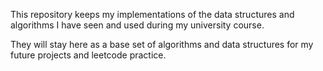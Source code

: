 This repository keeps my implementations of the data structures and algorithms I have seen and used during my university course.

They will stay here as a base set of algorithms and data structures for my future projects and leetcode practice.